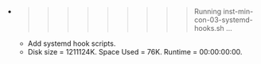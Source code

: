 * >>>>>>>>> Running inst-min-con-03-systemd-hooks.sh ...
  * Add systemd hook scripts.
  * Disk size = 1211124K. Space Used = 76K. Runtime = 00:00:00:00.
